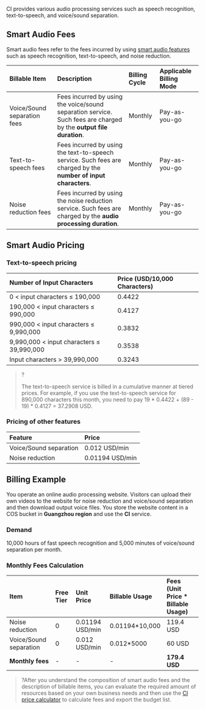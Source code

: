 CI provides various audio processing services such as speech recognition, text-to-speech, and voice/sound separation.

## Smart Audio Fees

Smart audio fees refer to the fees incurred by using [smart audio features](https://www.tencentcloud.com/document/product/1045/49894) such as speech recognition, text-to-speech, and noise reduction.

| Billable Item               | Description                                                   | Billing Cycle | Applicable Billing Mode                                         |
| :----------- | :------------------------------------------------------- | :------- | :------------- |
| Voice/Sound separation fees       | Fees incurred by using the voice/sound separation service. Such fees are charged by the **output file duration**.     | Monthly | Pay-as-you-go |
| Text-to-speech fees       | Fees incurred by using the text-to-speech service. Such fees are charged by the **number of input characters**.       | Monthly | Pay-as-you-go |
| Noise reduction fees       | Fees incurred by using the noise reduction service. Such fees are charged by the **audio processing duration**.     | Monthly | Pay-as-you-go |

## Smart Audio Pricing

### Text-to-speech pricing

| Number of Input Characters | Price (USD/10,000 Characters) |
| :---------------------- | :------------------ |
| 0 < input characters ≤ 190,000       | 0.4422              |
| 190,000 < input characters ≤ 990,000    | 0.4127              |
| 990,000 < input characters ≤ 9,990,000   | 0.3832              |
| 9,990,000 < input characters ≤ 39,990,000 | 0.3538              |
| Input characters > 39,990,000         | 0.3243              |

> ?
>
> The text-to-speech service is billed in a cumulative manner at tiered prices.
> For example, if you use the text-to-speech service for 890,000 characters this month, you need to pay 19 * 0.4422 + (89 - 19) * 0.4127 = 37.2908 USD.

### Pricing of other features

| Feature | Price |
| :------- | :--------------- |
| Voice/Sound separation       | 0.012 USD/min |
| Noise reduction | 0.01194 USD/min |

## Billing Example

You operate an online audio processing website. Visitors can upload their own videos to the website for noise reduction and voice/sound separation and then download output voice files. You store the website content in a COS bucket in **Guangzhou region** and use the **CI** service.

### Demand

10,000 hours of fast speech recognition and 5,000 minutes of voice/sound separation per month.

### Monthly Fees Calculation

| Item | Free Tier | Unit Price | Billable Usage | Fees (Unit Price * Billable Usage) |
| :----------- | :------- | :--------------- | :------------- | :--------------------- |
| Noise reduction     | 0        | 0.01194 USD/min | 0.01194*10,000 | 119.4 USD             |
| Voice/Sound separation | 0        | 0.012 USD/min   | 0.012*5000     | 60 USD                |
| **Monthly fees**   | -        | -                | -              | **179.4 USD**            |

> ?After you understand the composition of smart audio fees and the description of billable items, you can evaluate the required amount of resources based on your own business needs and then use the [CI price calculator](https://intl.cloud.tencent.com/pricing/ci) to calculate fees and export the budget list.
